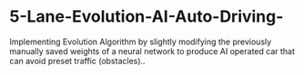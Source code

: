 # 5-Lane-Evolution-AI-Auto-Driving-
Implementing Evolution Algorithm by slightly modifying the previously manually saved weights of a neural network to produce AI operated car that can avoid preset traffic (obstacles)..
